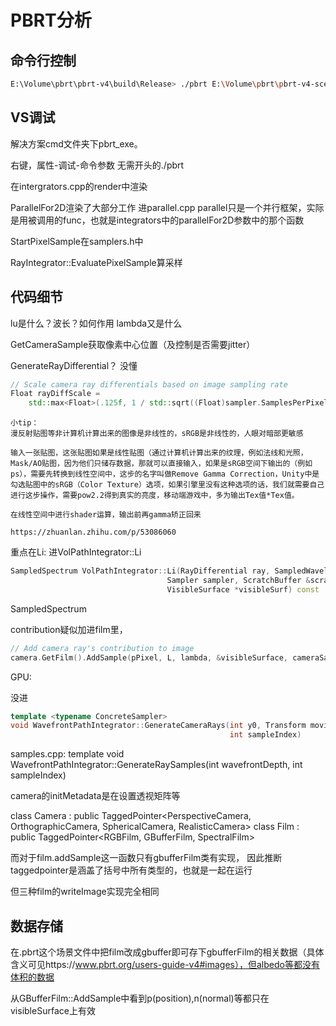 # PBRT分析

## 命令行控制
```bash
E:\Volume\pbrt\pbrt-v4\build\Release> ./pbrt E:\Volume\pbrt\pbrt-v4-scenes\bunny-cloud\bunny-cloud.pbrt --outfile E:\aaa.png --spp 1
```

## VS调试
解决方案cmd文件夹下pbrt_exe。

右键，属性-调试-命令参数 无需开头的./pbrt

在intergrators.cpp的render中渲染

ParallelFor2D渲染了大部分工作
进parallel.cpp
parallel只是一个并行框架，实际是用被调用的func，也就是integrators中的parallelFor2D参数中的那个函数


StartPixelSample在samplers.h中

RayIntegrator::EvaluatePixelSample算采样

## 代码细节

lu是什么？波长？如何作用
lambda又是什么

GetCameraSample获取像素中心位置（及控制是否需要jitter）

GenerateRayDifferential？
没懂
```c++
// Scale camera ray differentials based on image sampling rate
Float rayDiffScale =
    std::max<Float>(.125f, 1 / std::sqrt((Float)sampler.SamplesPerPixel()));
```


    小tip：
    漫反射贴图等非计算机计算出来的图像是非线性的，sRGB是非线性的，人眼对暗部更敏感

    输入一张贴图，这张贴图如果是线性贴图（通过计算机计算出来的纹理，例如法线和光照，Mask/AO贴图，因为他们只储存数据，那就可以直接输入，如果是sRGB空间下输出的（例如ps），需要先转换到线性空间中，这步的名字叫做Remove Gamma Correction，Unity中是勾选贴图中的sRGB（Color Texture）选项，如果引擎里没有这种选项的话，我们就需要自己进行这步操作，需要pow2.2得到真实的亮度，移动端游戏中，多为输出Tex值*Tex值。

    在线性空间中进行shader运算，输出前再gamma矫正回来

    https://zhuanlan.zhihu.com/p/53086060


重点在Li:
进VolPathIntegrator::Li
```c++
SampledSpectrum VolPathIntegrator::Li(RayDifferential ray, SampledWavelengths &lambda,
                                   Sampler sampler, ScratchBuffer &scratchBuffer,
                                   VisibleSurface *visibleSurf) const 
```
SampledSpectrum

contribution疑似加进film里，
```c++
// Add camera ray's contribution to image
camera.GetFilm().AddSample(pPixel, L, lambda, &visibleSurface, cameraSample.filterWeight);
```



GPU:

没进
```c++
template <typename ConcreteSampler>
void WavefrontPathIntegrator::GenerateCameraRays(int y0, Transform movingFromCamera,
                                                 int sampleIndex)
```

samples.cpp: template <typename ConcreteSampler> void WavefrontPathIntegrator::GenerateRaySamples(int wavefrontDepth, int sampleIndex) 



camera的initMetadata是在设置透视矩阵等

class Camera : public TaggedPointer<PerspectiveCamera, OrthographicCamera,
                                    SphericalCamera, RealisticCamera> 
class Film : public TaggedPointer<RGBFilm, GBufferFilm, SpectralFilm>

而对于film.addSample这一函数只有gbufferFilm类有实现，
因此推断taggedpointer是涵盖了括号中所有类型的，也就是一起在运行

但三种film的writeImage实现完全相同



## 数据存储
在.pbrt这个场景文件中把film改成gbuffer即可存下gbufferFilm的相关数据（具体含义可见https://www.pbrt.org/users-guide-v4#images），但albedo等都没有体积的数据

从GBufferFilm::AddSample中看到p(position),n(normal)等都只在visibleSurface上有效